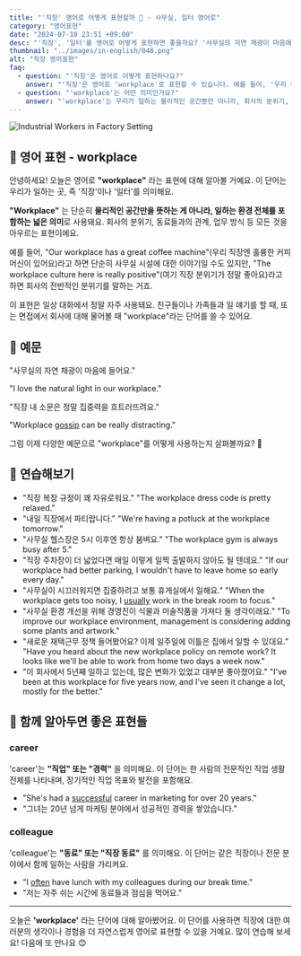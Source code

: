 ```yaml
---
title: "'직장' 영어로 어떻게 표현할까 🏢 - 사무실, 일터 영어로"
category: "영어표현"
date: "2024-07-10 23:51 +09:00"
desc: "'직장', '일터'를 영어로 어떻게 표현하면 좋을까요? '사무실의 자연 채광이 마음에 들어요.', '직장 내 소문은 정말 집중력을 흐트러뜨려요.' 등을 영어로 표현하는 법을 배워봅시다. 다양한 예문을 통해서 연습하고 본인의 표현으로 만들어 보세요."
thumbnail: "../images/in-english/048.png"
alt: "직장 영어표현"
faq:
  - question: "'직장'은 영어로 어떻게 표현하나요?"
    answer: "'직장'은 영어로 'workplace'로 표현할 수 있습니다. 예를 들어, '우리 직장엔 훌륭한 커피머신이 있어요'는 'Our workplace has a great coffee machine'이라고 말할 수 있습니다."
  - question: "'workplace'는 어떤 의미인가요?"
    answer: "'workplace'는 우리가 일하는 물리적인 공간뿐만 아니라, 회사의 분위기, 동료들과의 관계, 업무 방식 등 일하는 환경 전체를 포함하는 넓은 의미로 사용됩니다. 예를 들어, 'The workplace culture here is really positive'는 '여기 직장 분위기가 정말 좋아요'라는 뜻입니다."
---
```


![Industrial Workers in Factory Setting](../images/in-english/048-1.avif)

## 🌟 영어 표현 - workplace

안녕하세요! 오늘은 영어로 **"workplace"** 라는 표현에 대해 알아볼 거예요. 이 단어는 우리가 일하는 곳, 즉 '직장'이나 '일터'를 의미해요.

**"Workplace"** 는 단순히 **물리적인 공간만을 뜻하는 게 아니라, 일하는 환경 전체를 포함하는 넓은 의미**로 사용돼요. 회사의 분위기, 동료들과의 관계, 업무 방식 등 모든 것을 아우르는 표현이에요.

예를 들어, "Our workplace has a great coffee machine"(우리 직장엔 훌륭한 커피머신이 있어요)라고 하면 단순히 사무실 시설에 대한 이야기일 수도 있지만, "The workplace culture here is really positive"(여기 직장 분위기가 정말 좋아요)라고 하면 회사의 전반적인 분위기를 말하는 거죠.

이 표현은 일상 대화에서 정말 자주 사용돼요. 친구들이나 가족들과 일 얘기를 할 때, 또는 면접에서 회사에 대해 물어볼 때 "workplace"라는 단어를 쓸 수 있어요.

## 📖 예문

"사무실의 자연 채광이 마음에 들어요."

"I love the natural light in our workplace."

"직장 내 소문은 정말 집중력을 흐트러뜨려요."

"Workplace [gossip](/blog/in-english/164.gossip/) can be really distracting."

그럼 이제 다양한 예문으로 "workplace"를 어떻게 사용하는지 살펴볼까요? 🏢

## 💬 연습해보기

<ul data-interactive-list>
  <li data-interactive-item>
    <span data-toggler>"직장 복장 규정이 꽤 자유로워요."</span>
    <span data-answer>"The workplace dress code is pretty relaxed."</span>
  </li>
  <li data-interactive-item>
    <span data-toggler>"내일 직장에서 파티랍니다."</span>
    <span data-answer>"We're having a potluck at the workplace tomorrow."</span>
  </li>
  <li data-interactive-item>
    <span data-toggler>"사무실 헬스장은 5시 이후엔 항상 붐벼요."</span>
    <span data-answer>"The workplace gym is always busy after 5."</span>
  </li>
  <li data-interactive-item>
    <span data-toggler>"직장 주차장이 더 넓었다면 매일 이렇게 일찍 출발하지 않아도 될 텐데요."</span>
    <span data-answer>"If our workplace had better parking, I wouldn't have to leave home so early every day."</span>
  </li>
  <li data-interactive-item>
    <span data-toggler>"사무실이 시끄러워지면 집중하려고 보통 휴게실에서 일해요."</span>
    <span data-answer>"When the workplace gets too noisy, I <a href="/blog/in-english/017.usually/">usually</a> work in the break room to focus."</span>
  </li>
  <li data-interactive-item>
    <span data-toggler>"사무실 환경 개선을 위해 경영진이 식물과 미술작품을 가져다 둘 생각이래요."</span>
    <span data-answer>"To improve our workplace environment, management is considering adding some plants and artwork."</span>
  </li>
  <li data-interactive-item>
    <span data-toggler>"새로운 재택근무 정책 들어봤어요? 이제 일주일에 이틀은 집에서 일할 수 있대요."</span>
    <span data-answer>"Have you heard about the new workplace policy on remote work? It looks like we'll be able to work from home two days a week now."</span>
  </li>
  <li data-interactive-item>
    <span data-toggler>"이 회사에서 5년째 일하고 있는데, 많은 변화가 있었고 대부분 좋아졌어요."</span>
    <span data-answer>"I've been at this workplace for five years now, and I've seen it change a lot, mostly for the better."</span>
  </li>
</ul>

## 🤝 함께 알아두면 좋은 표현들

### career

'career'는 **"직업" 또는 "경력"** 을 의미해요. 이 단어는 한 사람의 전문적인 직업 생활 전체를 나타내며, 장기적인 직업 목표와 발전을 포함해요.

- "She's had a [successful](/blog/in-english/276.successful/) career in marketing for over 20 years."
- "그녀는 20년 넘게 마케팅 분야에서 성공적인 경력을 쌓았습니다."

### colleague

'colleague'는 **"동료" 또는 "직장 동료"** 를 의미해요. 이 단어는 같은 직장이나 전문 분야에서 함께 일하는 사람을 가리켜요.

- "I [often](/blog/in-english/326.often/) have lunch with my colleagues during our break time."
- "저는 자주 쉬는 시간에 동료들과 점심을 먹어요."

---

오늘은 **'workplace'** 라는 단어에 대해 알아봤어요. 이 단어를 사용하면 직장에 대한 여러분의 생각이나 경험을 더 자연스럽게 영어로 표현할 수 있을 거예요. 많이 연습해 보세요! 다음에 또 만나요 😊

